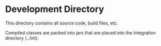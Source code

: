 Development Directory
=====================

This directory contains all source code, build files, etc.

Compiled classes are packed into jars that are placed into the Integration directory (../int).
